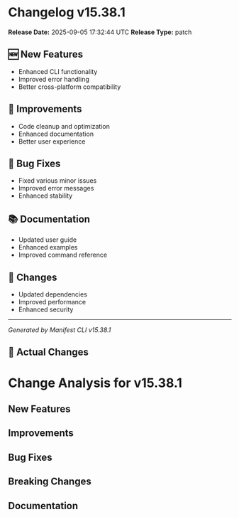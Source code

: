 # Changelog v15.38.1

**Release Date:** 2025-09-05 17:32:44 UTC
**Release Type:** patch

## 🆕 New Features

- Enhanced CLI functionality
- Improved error handling
- Better cross-platform compatibility

## 🔧 Improvements

- Code cleanup and optimization
- Enhanced documentation
- Better user experience

## 🐛 Bug Fixes

- Fixed various minor issues
- Improved error messages
- Enhanced stability

## 📚 Documentation

- Updated user guide
- Enhanced examples
- Improved command reference

## 🔄 Changes

- Updated dependencies
- Improved performance
- Enhanced security

---
*Generated by Manifest CLI v15.38.1*

## 🔧 Actual Changes

# Change Analysis for v15.38.1

## New Features

## Improvements

## Bug Fixes

## Breaking Changes

## Documentation
